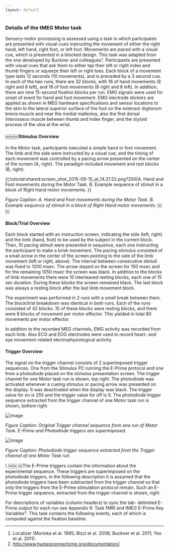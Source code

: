 ```yaml
---
layout: default
---
```


### Details of the tMEG Motor task

Sensory-motor processing is assessed using a task in which participants are presented with visual cues instructing the movement of either the right hand, left hand, right foot, or left foot. Movements are paced with a visual cue, which is presented in a blocked design. This task was adapted from the one developed by Buckner and colleagues¹. Participants are presented with visual cues that ask them to either tap their left or right index and thumb fingers or squeeze their left or right toes. Each block of a movement type lasts 12 seconds (10 movements), and is preceded by a 3 second cue. In each of the two runs, there are 32 blocks, with 16 of hand movements (8 right and 8 left), and 16 of foot movements (8 right and 8 left). In addition, there are nine 15-second fixation blocks per run. EMG signals were used for onset of event for hand and foot movement. EMG electrode stickers are applied as shown in MEG hardware specifications and sensor locations to the skin to the lateral superior surface of the foot on the extensor digitorum brevis muscle and near the medial malleolus, also the first dorsal interosseus muscle between thumb and index finger, and the styloid process of the ulna at the wrist.

#### ￼￼￼Stimulus Overview

In the Motor task, participants executed a simple hand or foot movement. The limb and the side were instructed by a visual cue, and the timing of each movement was controlled by a pacing arrow presented on the center of the screen (A, right). The paradigm included movement and rest blocks (B, right).

{{:tutorial:shared:screen_shot_2015-09-15_at_14.21.52.png?200|A. Hand and Foot movements during the Motor Task. B. Example sequence of stimuli in a block of Right Hand motor movements.
}}

*Figure Caption: A. Hand and Foot movements during the Motor Task. B. Example sequence of stimuli in a block of Right Hand motor movements.*
￼￼
#### Block/Trial Overview

Each block started with an instruction screen, indicating the side (left, right) and the limb (hand, foot) to be used by the subject in the current block. Then, 10 pacing stimuli were presented in sequence, each one instructing the participant to make a brisk movement. The pacing stimulus consisted of a small arrow in the center of the screen pointing to the side of the limb movement (left or right, above). The interval between consecutive stimuli was fixed to 1200 msec. The arrow stayed on the screen for 150 msec and for the remaining 1050 msec the screen was black.
In addition to the blocks of limb movements there were 10 interleaved resting blocks, each one of 15 sec duration. During these blocks the screen remained black. The last block was always a resting block after the last limb movement block.

The experiment was performed in 2 runs with a small break between them. The block/trial breakdown was identical in both runs. Each of the runs consisted of 42 blocks. 10 of these blocks were resting blocks, and there were 8 blocks of movement per motor effector. This yielded in total 80 movements per motor effector.

In addition to the recorded MEG channels, EMG activity was recorded from each limb. Also ECG and EOG electrodes were used to record heart- and eye movement-related electrophysiological activity.

#### Trigger Overview

The signal on the trigger channel consists of 2 superimposed trigger sequences. One from the Stimulus PC running the E-Prime protocol and one from a photodiode placed on the stimulus presentation screen. The trigger channel for one Motor task run is shown, top right.
The photodiode was activated whenever a cueing stimulus or pacing arrow was presented on the display. It was deactivated when the display was black. The trigger value for on is 255 and the trigger value for off is 0. The photodiode trigger sequence extracted from the trigger channel of one Motor task run is shown, bottom right.

![image](/media/tutorial/shared/screen_shot_2015-09-15_at_14.22.40.png@200)

*Figure Caption: Original Trigger channel sequence from one run of Motor Task. E-Prime and Photodiode triggers are superimposed.*

![image](/media/tutorial/shared/screen_shot_2015-09-15_at_14.22.49.png@200)

*Figure Caption: Photodiode trigger sequence extracted from the Trigger channel of one Motor Task run.*

\\
￼￼
￼The E-Prime triggers contain the information about the experimental sequence. These triggers are superimposed on the photodiode triggers, in the following description it is assumed that the photodiode triggers have been subtracted from the trigger channel so that only the triggers from the E-Prime stimulation protocol remain. Such an E-Prime trigger sequence, extracted from the trigger channel is shown, right.

For descriptions of variables (column headers) to sync the tab- delimited E-Prime output for each run see Appendix 6: Task fMRI and tMEG E-Prime Key Variables². This task contains the following events, each of which is computed against the fixation baseline.

----
 1.  Localizer (Morioka et al. 1995; Bizzi et al. 2008; Buckner et al. 2011; Yeo et al. 2011).
 2.  http://www.humanconnectome.org/documentation/
